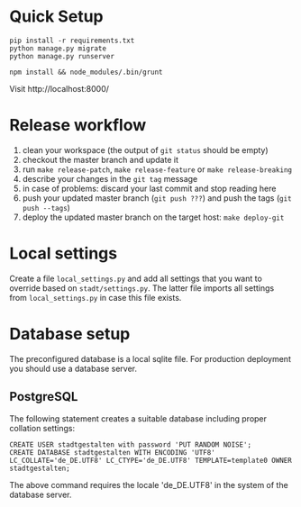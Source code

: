 # Quick Setup

    pip install -r requirements.txt
    python manage.py migrate
    python manage.py runserver
    
    npm install && node_modules/.bin/grunt
    
Visit http://localhost:8000/


# Release workflow

1. clean your workspace (the output of `git status` should be empty)
2. checkout the master branch and update it
3. run `make release-patch`, `make release-feature` or `make release-breaking`
4. describe your changes in the `git tag` message
5. in case of problems: discard your last commit and stop reading here
6. push your updated master branch (`git push ???`) and push the tags (`git push --tags`)
7. deploy the updated master branch on the target host: `make deploy-git`


# Local settings

Create a file `local_settings.py` and add all settings that you want to
override based on `stadt/settings.py`. The latter file imports all settings
from `local_settings.py` in case this file exists.


# Database setup

The preconfigured database is a local sqlite file.
For production deployment you should use a database server.

## PostgreSQL

The following statement creates a suitable database including proper collation settings:

    CREATE USER stadtgestalten with password 'PUT RANDOM NOISE';
    CREATE DATABASE stadtgestalten WITH ENCODING 'UTF8' LC_COLLATE='de_DE.UTF8' LC_CTYPE='de_DE.UTF8' TEMPLATE=template0 OWNER stadtgestalten;

The above command requires the locale 'de_DE.UTF8' in the system of the database server.
